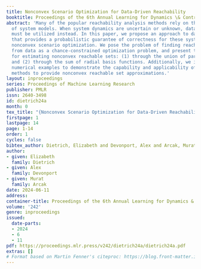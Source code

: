 ```yaml
---
title: Nonconvex Scenario Optimization for Data-Driven Reachability
booktitle: Proceedings of the 6th Annual Learning for Dynamics \& Control Conference
abstract: 'Many of the popular reachability analysis methods rely on the existence
  of system models. When system dynamics are uncertain or unknown, data-driven techniques
  must be utilized instead. In this paper, we propose an approach to data-driven reachability
  that provides a probabilistic guarantee of correctness for these systems through
  nonconvex scenario optimization. We pose the problem of finding reachable sets directly
  from data as a chance-constrained optimization problem, and present two algorithms
  for estimating nonconvex reachable sets: (1) through the union of partition cells
  and (2) through the sum of radial basis functions. Additionally, we investigate
  numerical examples to demonstrate the capability and applicability of the introduced
  methods to provide nonconvex reachable set approximations.'
layout: inproceedings
series: Proceedings of Machine Learning Research
publisher: PMLR
issn: 2640-3498
id: dietrich24a
month: 0
tex_title: "{Nonconvex Scenario Optimization for Data-Driven Reachability}"
firstpage: 1
lastpage: 14
page: 1-14
order: 1
cycles: false
bibtex_author: Dietrich, Elizabeth and Devonport, Alex and Arcak, Murat
author:
- given: Elizabeth
  family: Dietrich
- given: Alex
  family: Devonport
- given: Murat
  family: Arcak
date: 2024-06-11
address:
container-title: Proceedings of the 6th Annual Learning for Dynamics & Control Conference
volume: '242'
genre: inproceedings
issued:
  date-parts:
  - 2024
  - 6
  - 11
pdf: https://proceedings.mlr.press/v242/dietrich24a/dietrich24a.pdf
extras: []
# Format based on Martin Fenner's citeproc: https://blog.front-matter.io/posts/citeproc-yaml-for-bibliographies/
---
```

